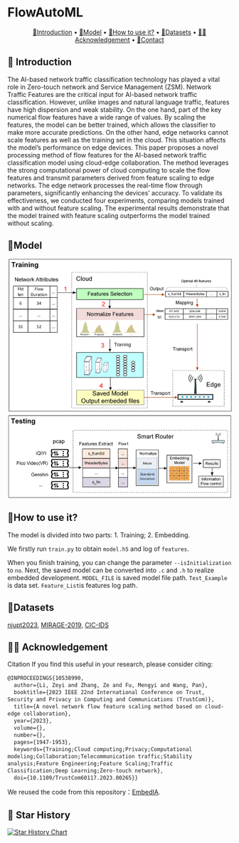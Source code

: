 # FlowAutoML
<p align="center">
  <a href="#-introduction">🎉Introduction</a> •
  <a href="#-model">🦜Model</a> •
  <a href="#-How to use it?">📍How to use it?</a> •
   <a href="#-datasets">🌟Datasets</a> •
  <a href="#-acknowledgement">👨‍🏫Acknowledgement</a> •  
  <a href="#-contact">🤗Contact</a>
</p>

## 🎉 Introduction
The AI-based network traffic classification technology has played a vital role in Zero-touch network and Service Management (ZSM). Network Traffic Features are the critical input for AI-based network traffic classification. However, unlike images and natural language traffic, features have high dispersion and weak stability. On the one hand, part of the key numerical flow features have a wide range of values. By scaling the features, the model can be better trained, which allows the classifier to make more accurate predictions. On the other hand, edge networks cannot scale features as well as the training set in the cloud. This situation affects the model’s performance on edge devices. This paper proposes a novel processing method of flow features for the AI-based network traffic classification model using cloud-edge collaboration. The method leverages the strong computational power of cloud computing to scale the flow features and transmit parameters derived from feature scaling to edge networks. The edge network processes the real-time flow through parameters, significantly enhancing the devices’ accuracy. To validate its effectiveness, we conducted four experiments, comparing models trained with and without feature scaling. The experimental results demonstrate that the model trained with feature scaling outperforms the model trained without scaling.

## 🦜Model
<div align="center">
  <img src="./images/algworkflow.png" width="800px" />
</div>

## 📍How to use it?

The model is divided into two parts: 1. Training; 2. Embedding.

We firstly run `train.py` to obtain `model.h5` and log of `features`. 

When you finish training, you can change the parameter `--isInitialization` to `no`. Next, the saved model can be converted into `.c` and `.h` to realize embedded development.
`MODEL_FILE` is saved model file path. `Test_Example` is data set. `Feature_List`is features log path.

## 🌟Datasets
[njupt2023](https://github.com/NJUPTSecurityAI/total-papers-summary/blob/main/njupt2023.csv),
[MIRAGE-2019](https://traffic.comics.unina.it/mirage/mirage-2019.html),
[CIC-IDS](https://www.unb.ca/cic/datasets/vpn.html)

## 👨‍🏫 Acknowledgement
Citation
If you find this useful in your research, please consider citing:
```
@INPROCEEDINGS{10538990,
  author={Li, Zeyi and Zhang, Ze and Fu, Mengyi and Wang, Pan},
  booktitle={2023 IEEE 22nd International Conference on Trust, Security and Privacy in Computing and Communications (TrustCom)}, 
  title={A novel network flow feature scaling method based on cloud-edge collaboration}, 
  year={2023},
  volume={},
  number={},
  pages={1947-1953},
  keywords={Training;Cloud computing;Privacy;Computational modeling;Collaboration;Telecommunication traffic;Stability analysis;Feature Engineering;Feature Scaling;Traffic Classification;Deep Learning;Zero-touch network},
  doi={10.1109/TrustCom60117.2023.00265}}
```
We reused the code from this repository：[EmbedIA](https://github.com/Embed-ML/EmbedIA).

## 🚀 Star History

[![Star History Chart](https://api.star-history.com/svg?repos=AIDC-AI/Parrot&type=Date)](https://star-history.com/#AIDC-AI/Parrot&Date)
